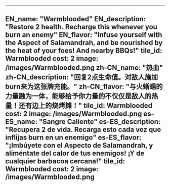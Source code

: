 ---

EN_name: "Warmblooded"
EN_description: "Restore 2 health.  Recharge this whenever you burn an enemy"
EN_flavor: "Infuse yourself with the Aspect of Salamandrah, and be nourished by the heat of your foes! And nearby BBQs!"
tile_id: Warmblooded
cost: 2
image: /images/Warmblooded.png
zh-CN_name: "热血"
zh-CN_description: "回复2点生命值。对敌人施加burn来为这张牌充能。"
zh-CN_flavor: "与火蜥蜴的力量融为一体，能够给予你力量的不仅仅是敌人的热量！还有边上的烧烤摊！"
tile_id: Warmblooded
cost: 2
image: /images/Warmblooded.png
es-ES_name: "Sangre Caliente"
es-ES_description: "Recupera 2 de vida. Recarga esto cada vez que inflijas burn en un enemigo"
es-ES_flavor: "¡Imbúyete con el Aspecto de Salamandrah, y aliméntate del calor de tus enemigos! ¡Y de cualquier barbacoa cercana!"
tile_id: Warmblooded
cost: 2
image: /images/Warmblooded.png
---
